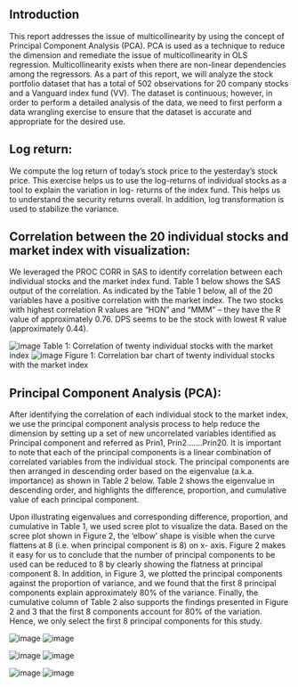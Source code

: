 ## Introduction

This report addresses the issue of multicollinearity by using the concept of Principal Component Analysis (PCA). PCA is used as a technique to reduce the dimension and remediate the issue of multicollinearity in OLS regression. Multicollinearity exists when there are non-linear dependencies among the regressors. As a part of this report, we will analyze the stock portfolio dataset that has a total of 502 observations for 20 company stocks and a Vanguard index fund (VV). The dataset is continuous; however, in order to perform a detailed analysis of the data, we need to first perform a data wrangling exercise to ensure that the dataset is accurate and appropriate for the desired use.

## Log return:

We compute the log return of today’s stock price to the yesterday’s stock price. This exercise helps us to use the log-returns of individual stocks as a tool to explain the variation in log- returns of the index fund. This helps us to understand the security returns overall. In addition, log transformation is used to stabilize the variance.

## Correlation between the 20 individual stocks and market index with visualization:

We leveraged the PROC CORR in SAS to identify correlation between each individual stocks and the market index fund. Table 1 below shows the SAS output of the correlation. As indicated by the Table 1 below, all of the 20 variables have a positive correlation with the market index. The two stocks with highest correlation R values are “HON” and “MMM” – they have the R value of approximately 0.76. DPS seems to be the stock with lowest R value (approximately 0.44).

![image](https://cloud.githubusercontent.com/assets/26909910/25407358/09da9ed8-29d8-11e7-8341-40ab008112fe.png)
Table 1: Correlation of twenty individual stocks with the market index
![image](https://cloud.githubusercontent.com/assets/26909910/25407400/282997ae-29d8-11e7-9779-1021daa3a80b.png)
Figure 1: Correlation bar chart of twenty individual stocks with the market index

## Principal Component Analysis (PCA):

After identifying the correlation of each individual stock to the market index, we use the principal component analysis process to help reduce the dimension by setting up a set of new uncorrelated variables identified as Principal component and referred as Prin1, Prin2…….Prin20. It is important to note that each of the principal components is a linear combination of correlated variables from the individual stock. The principal components are then arranged in descending order based on the eigenvalue (a.k.a. importance) as shown in Table 2 below. Table 2 shows the eigenvalue in descending order, and highlights the difference, proportion, and cumulative value of each principal component.

Upon illustrating eigenvalues and corresponding difference, proportion, and cumulative in Table 1, we used scree plot to visualize the data. Based on the scree plot shown in Figure 2, the ‘elbow’ shape is visible when the curve flattens at 8 (i.e. when principal component is 8) on x- axis. Figure 2 makes it easy for us to conclude that the number of principal components to be used can be reduced to 8 by clearly showing the flatness at principal component 8. In addition, in Figure 3, we plotted the principal components against the proportion of variance, and we found that the first 8 principal components explain approximately 80% of the variance. Finally, the cumulative column of Table 2 also supports the findings presented in Figure 2 and 3 that the first 8 components account for 80% of the variation. Hence, we only select the first 8 principal components for this study.

![image](https://cloud.githubusercontent.com/assets/26909910/25407185/73cc6fb6-29d7-11e7-9562-610bd99705da.png)
![image](https://cloud.githubusercontent.com/assets/26909910/25407199/800964a0-29d7-11e7-875f-e4c0c55c4074.png)

![image](https://cloud.githubusercontent.com/assets/26909910/25407211/8afc59bc-29d7-11e7-8ce0-9cafeb1a4f01.png)
![image](https://cloud.githubusercontent.com/assets/26909910/25407298/d2c25a44-29d7-11e7-9225-cb7703ed5494.png)

![image](https://cloud.githubusercontent.com/assets/26909910/25407237/a14018ee-29d7-11e7-9cf1-26f567a9e320.png)
![image](https://cloud.githubusercontent.com/assets/26909910/25407248/a90e4988-29d7-11e7-9cfc-6926e9b68902.png)

